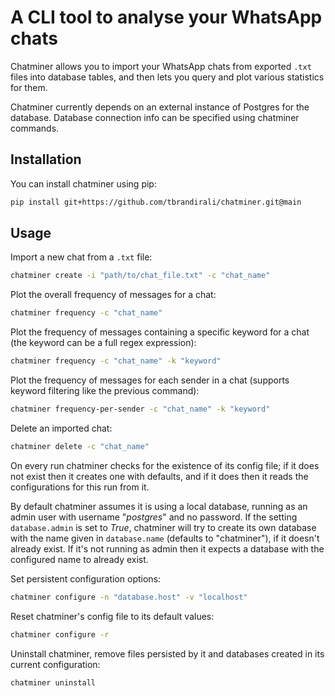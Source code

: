 # A CLI tool to analyse your WhatsApp chats

Chatminer allows you to import your WhatsApp chats from exported `.txt` files 
into database tables, and then lets you query and plot various statistics for them.

Chatminer currently depends on an external instance of Postgres for the database.
Database connection info can be specified using chatminer commands.

## Installation

You can install chatminer using pip:

```bash
pip install git+https://github.com/tbrandirali/chatminer.git@main
```

## Usage

Import a new chat from a `.txt` file:

```bash
chatminer create -i "path/to/chat_file.txt" -c "chat_name"
```

Plot the overall frequency of messages for a chat:

```bash
chatminer frequency -c "chat_name"
```

Plot the frequency of messages containing a specific keyword for a chat 
(the keyword can be a full regex expression):

```bash
chatminer frequency -c "chat_name" -k "keyword"
```

Plot the frequency of messages for each sender in a chat
(supports keyword filtering like the previous command):

```bash
chatminer frequency-per-sender -c "chat_name" -k "keyword"
```

Delete an imported chat:

```bash
chatminer delete -c "chat_name"
```

On every run chatminer checks for the existence of its config file;
if it does not exist then it creates one with defaults, 
and if it does then it reads the configurations for this run from it.

By default chatminer assumes it is using a local database, 
running as an admin user with username "_postgres_" and no password.
If the setting `database.admin` is set to _True_, chatminer will try to create 
its own database with the name given in `database.name` (defaults to "chatminer"),
if it doesn't already exist. If it's not running as admin then it expects a database
with the configured name to already exist.

Set persistent configuration options:

```bash
chatminer configure -n "database.host" -v "localhost"
```

Reset chatminer's config file to its default values:

```bash
chatminer configure -r
```

Uninstall chatminer, remove files persisted by it and databases created 
in its current configuration:

```bash
chatminer uninstall
```
